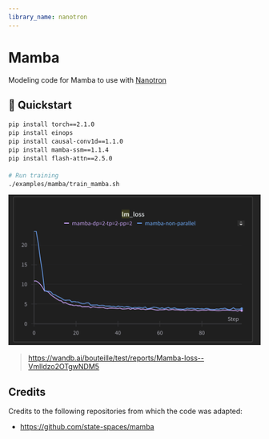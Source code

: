 ```yaml
---
library_name: nanotron
---
```


# Mamba

Modeling code for Mamba to use with [Nanotron](https://github.com/huggingface/nanotron/)

## 🚀 Quickstart

```bash
pip install torch==2.1.0
pip install einops
pip install causal-conv1d==1.1.0
pip install mamba-ssm==1.1.4
pip install flash-attn==2.5.0

# Run training
./examples/mamba/train_mamba.sh
```

![mamba](./assets/loss_mamba.png)

> https://wandb.ai/bouteille/test/reports/Mamba-loss--Vmlldzo2OTgwNDM5

## Credits
Credits to the following repositories from which the code was adapted:
- https://github.com/state-spaces/mamba
